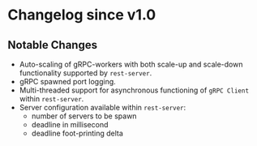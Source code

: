 # Changelog since v1.0

## Notable Changes

- Auto-scaling of gRPC-workers with both scale-up and scale-down functionality supported by `rest-server`.
- gRPC spawned port logging.
- Multi-threaded support for asynchronous functioning of `gRPC Client` within `rest-server`.
- Server configuration available within `rest-server`:
  - number of servers to be spawn
  - deadline in millisecond
  - deadline foot-printing delta
  